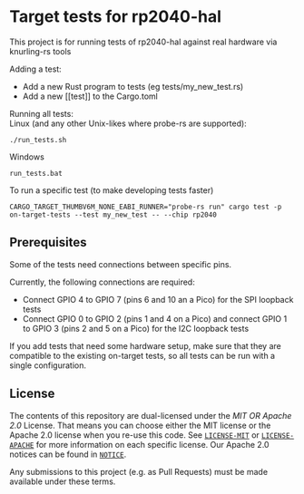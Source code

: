 # Target tests for rp2040-hal

This project is for running tests of rp2040-hal against real hardware via knurling-rs tools

Adding a test:  
- Add a new Rust program to tests (eg tests/my_new_test.rs)
- Add a new [[test]] to the Cargo.toml

Running all tests:  
Linux (and any other Unix-likes where probe-rs are supported):
```system
./run_tests.sh
```
Windows
```system
run_tests.bat
```

To run a specific test (to make developing tests faster)

```system
CARGO_TARGET_THUMBV6M_NONE_EABI_RUNNER="probe-rs run" cargo test -p on-target-tests --test my_new_test -- --chip rp2040
```

## Prerequisites

Some of the tests need connections between specific pins.

Currently, the following connections are required:

- Connect GPIO 4 to GPIO 7 (pins 6 and 10 an a Pico) for the SPI loopback tests
- Connect GPIO 0 to GPIO 2 (pins 1 and 4 on a Pico) and
  connect GPIO 1 to GPIO 3 (pins 2 and 5 on a Pico) for the I2C loopback tests

If you add tests that need some hardware setup, make sure that they are
compatible to the existing on-target tests, so all tests can be run with
a single configuration.

## License

The contents of this repository are dual-licensed under the _MIT OR Apache 2.0_
License. That means you can choose either the MIT license or the Apache 2.0
license when you re-use this code. See [`LICENSE-MIT`](./LICENSE-MIT) or
[`LICENSE-APACHE`](./LICENSE-APACHE) for more information on each specific
license. Our Apache 2.0 notices can be found in [`NOTICE`](./NOTICE).

Any submissions to this project (e.g. as Pull Requests) must be made available
under these terms.
